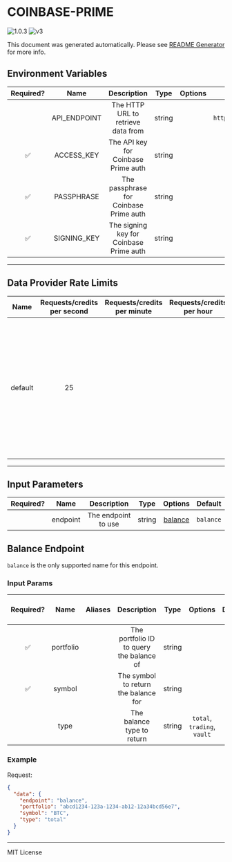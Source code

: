 # COINBASE-PRIME

![1.0.3](https://img.shields.io/github/package-json/v/smartcontractkit/external-adapters-js?filename=packages/sources/coinbase-prime/package.json) ![v3](https://img.shields.io/badge/framework%20version-v3-blueviolet)

This document was generated automatically. Please see [README Generator](../../scripts#readme-generator) for more info.

## Environment Variables

| Required? |     Name     |               Description               |  Type  | Options |             Default              |
| :-------: | :----------: | :-------------------------------------: | :----: | :-----: | :------------------------------: |
|           | API_ENDPOINT |   The HTTP URL to retrieve data from    | string |         | `https://api.prime.coinbase.com` |
|    ✅     |  ACCESS_KEY  |   The API key for Coinbase Prime auth   | string |         |                                  |
|    ✅     |  PASSPHRASE  | The passphrase for Coinbase Prime auth  | string |         |                                  |
|    ✅     | SIGNING_KEY  | The signing key for Coinbase Prime auth | string |         |                                  |

---

## Data Provider Rate Limits

|  Name   | Requests/credits per second | Requests/credits per minute | Requests/credits per hour |                                                                   Note                                                                   |
| :-----: | :-------------------------: | :-------------------------: | :-----------------------: | :--------------------------------------------------------------------------------------------------------------------------------------: |
| default |             25              |                             |                           | Using the most restrictive rate limit. Docs: IP address at 100 requests per second (rps). Portfolio ID at 25 rps with a burst of 50 rps. |

---

## Input Parameters

| Required? |   Name   |     Description     |  Type  |           Options            |  Default  |
| :-------: | :------: | :-----------------: | :----: | :--------------------------: | :-------: |
|           | endpoint | The endpoint to use | string | [balance](#balance-endpoint) | `balance` |

## Balance Endpoint

`balance` is the only supported name for this endpoint.

### Input Params

| Required? |   Name    | Aliases |               Description                |  Type  |           Options           | Default | Depends On | Not Valid With |
| :-------: | :-------: | :-----: | :--------------------------------------: | :----: | :-------------------------: | :-----: | :--------: | :------------: |
|    ✅     | portfolio |         | The portfolio ID to query the balance of | string |                             |         |            |                |
|    ✅     |  symbol   |         |   The symbol to return the balance for   | string |                             |         |            |                |
|           |   type    |         |        The balance type to return        | string | `total`, `trading`, `vault` | `total` |            |                |

### Example

Request:

```json
{
  "data": {
    "endpoint": "balance",
    "portfolio": "abcd1234-123a-1234-ab12-12a34bcd56e7",
    "symbol": "BTC",
    "type": "total"
  }
}
```

---

MIT License
